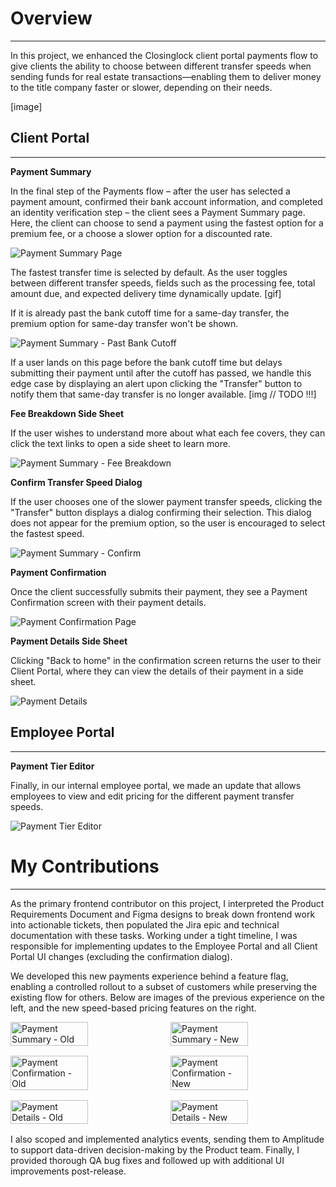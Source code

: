 # **<a style="color: var(--ion-color-dark);" name="overview">Overview</a>**

<hr style="border-bottom: 2px solid var(--ion-color-secondary);" />

In this project, we enhanced the Closinglock client portal payments flow to give clients the ability to choose between different transfer speeds when sending funds for real estate transactions—enabling them to deliver money to the title company faster or slower, depending on their needs.

[image]

## **<a style="color: var(--ion-color-dark);" name="client-portal">Client Portal</a>**

<hr style="border-bottom: 2px solid var(--ion-color-secondary-tint);" />


**Payment Summary**

In the final step of the Payments flow – after the user has selected a payment amount, confirmed their bank account information, and completed an identity verification step – the client sees a Payment Summary page. Here, the client can choose to send a payment using the fastest option for a premium fee, or a choose a slower option for a discounted rate.

![Payment Summary Page](https://beiatrix.s3.us-west-1.amazonaws.com/projects/speed-based-pricing/payment-summary.jpg)

The fastest transfer time is selected by default. As the user toggles between different transfer speeds, fields such as the processing fee, total amount due, and expected delivery time dynamically update.
[gif]

If it is already past the bank cutoff time for a same-day transfer, the premium option for same-day transfer won't be shown.

![Payment Summary - Past Bank Cutoff](https://beiatrix.s3.us-west-1.amazonaws.com/projects/speed-based-pricing/payment-summary-past-cutoff.jpg)

If a user lands on this page before the bank cutoff time but delays submitting their payment until after the cutoff has passed, we handle this edge case by displaying an alert upon clicking the "Transfer" button to notify them that same-day transfer is no longer available.
[img // TODO !!!]

**Fee Breakdown Side Sheet**

If the user wishes to understand more about what each fee covers, they can click the text links to open a side sheet to learn more.

![Payment Summary - Fee Breakdown](https://beiatrix.s3.us-west-1.amazonaws.com/projects/speed-based-pricing/payment-summary-fee-breakdown.jpg)

**Confirm Transfer Speed Dialog**

If the user chooses one of the slower payment transfer speeds, clicking the "Transfer" button displays a dialog confirming their selection. This dialog does not appear for the premium option, so the user is encouraged to select the fastest speed.

![Payment Summary - Confirm](https://beiatrix.s3.us-west-1.amazonaws.com/projects/speed-based-pricing/payment-summary-confirm.jpg)

**Payment Confirmation**

Once the client successfully submits their payment, they see a Payment Confirmation screen with their payment details.

![Payment Confirmation Page](https://beiatrix.s3.us-west-1.amazonaws.com/projects/speed-based-pricing/payment-confirmation.jpg)

**Payment Details Side Sheet**

Clicking "Back to home" in the confirmation screen returns the user to their Client Portal, where they can view the details of their payment in a side sheet.

![Payment Details](https://beiatrix.s3.us-west-1.amazonaws.com/projects/speed-based-pricing/payment-details.jpg)

## **<a style="color: var(--ion-color-dark);" name="employee-portal">Employee Portal</a>**

<hr style="border-bottom: 2px solid var(--ion-color-secondary-tint);" />

**Payment Tier Editor**

Finally, in our internal employee portal, we made an update that allows employees to view and edit pricing for the different payment transfer speeds.

![Payment Tier Editor](https://beiatrix.s3.us-west-1.amazonaws.com/projects/speed-based-pricing/payment-tier-editor.jpg)

# **<a style="color: var(--ion-color-dark);" name="my-contributions">My Contributions</a>**

<hr style="border-bottom: 2px solid var(--ion-color-secondary);" />

As the primary frontend contributor on this project, I interpreted the Product Requirements Document and Figma designs to break down frontend work into actionable tickets, then populated the Jira epic and technical documentation with these tasks. Working under a tight timeline, I was responsible for implementing updates to the Employee Portal and all Client Portal UI changes (excluding the confirmation dialog). 

We developed this new payments experience behind a feature flag, enabling a controlled rollout to a subset of customers while preserving the existing flow for others. Below are images of the previous experience on the left, and the new speed-based pricing features on the right.

<div 
  style="display: flex; flex-direction: row; justify-content: space-between; margin-bottom: 1rem; gap: 0.5rem;"
>
  <img 
    src="https://beiatrix.s3.us-west-1.amazonaws.com/projects/speed-based-pricing/payment-summary-old.jpg"
    alt="Payment Summary - Old" 
    style="width: 50%; height: auto;"
  />
  <img 
    src="https://beiatrix.s3.us-west-1.amazonaws.com/projects/speed-based-pricing/payment-summary.jpg"
    alt="Payment Summary - New" 
    style="width: 50%; height: auto;"
  />
</div>

<div 
  style="display: flex; flex-direction: row; justify-content: space-between; margin-bottom: 1rem; gap: 0.5rem;"
>
  <img 
    src="https://beiatrix.s3.us-west-1.amazonaws.com/projects/speed-based-pricing/payment-confirmation-old.jpg"
    alt="Payment Confirmation - Old" 
    style="width: 50%; height: auto;"
  />
  <img 
    src="https://beiatrix.s3.us-west-1.amazonaws.com/projects/speed-based-pricing/payment-confirmation.jpg"
    alt="Payment Confirmation - New" 
    style="width: 50%; height: auto;"
  />
</div>

<div 
  style="display: flex; flex-direction: row; justify-content: space-between; margin-bottom: 1rem; gap: 0.5rem;"
>
  <img 
    src="https://beiatrix.s3.us-west-1.amazonaws.com/projects/speed-based-pricing/payment-details-old.jpg"
    alt="Payment Details - Old" 
    style="width: 50%; height: auto;"
  />
  <img 
    src="https://beiatrix.s3.us-west-1.amazonaws.com/projects/speed-based-pricing/payment-details.jpg"
    alt="Payment Details - New" 
    style="width: 50%; height: auto;"
  />
</div>

I also scoped and implemented analytics events, sending them to Amplitude to support data-driven decision-making by the Product team. Finally, I provided thorough QA bug fixes and followed up with additional UI improvements post-release.
